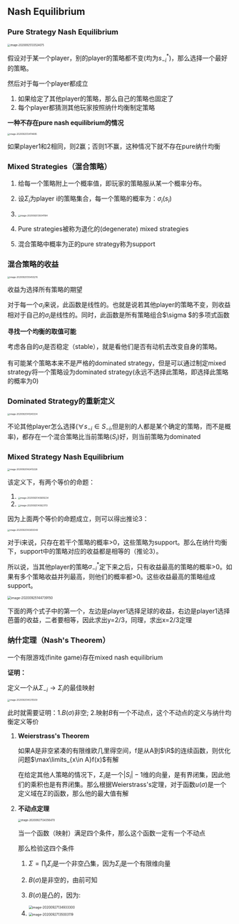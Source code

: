 ## Nash Equilibrium

### Pure Strategy Nash Equilibrium

<img src="http://lqqnotes.oss-cn-beijing.aliyuncs.com/img/image-20200925133524075.png" alt="image-20200925133524075" style="zoom:40%;" />

假设对于某一个player，别的player的策略都不变(均为$s_{-i}^*$)，那么选择一个最好的策略。

然后对于每一个player都成立

1. 如果给定了其他player的策略，那么自己的策略也固定了
2. 每个player都猜测其他玩家按照纳什均衡制定策略

**一种不存在pure nash equilibrium的情况**

<img src="http://lqqnotes.oss-cn-beijing.aliyuncs.com/img/image-20200925134114895.png" alt="image-20200925134114895" style="zoom:33%;" />

如果player1和2相同，则2赢；否则1不赢，这种情况下就不存在pure纳什均衡

### Mixed Strategies（混合策略）

1. 给每一个策略附上一个概率值，即玩家的策略服从某一个概率分布。

2. 设$\Sigma_i$为player i的策略集合，每一个策略的概率为：$\sigma_i(s_i)$

3. <img src="http://lqqnotes.oss-cn-beijing.aliyuncs.com/img/image-20200925135041184.png" alt="image-20200925135041184" style="zoom:33%;" />
4. Pure strategies被称为退化的(degenerate) mixed strategies
5. 混合策略中概率为正的pure strategy称为support

### 混合策略的收益

<img src="http://lqqnotes.oss-cn-beijing.aliyuncs.com/img/image-20200925135450276.png" alt="image-20200925135450276" style="zoom:33%;" />

收益为选择所有策略的期望

对于每一个$\sigma_i$来说，此函数是线性的。也就是说若其他player的策略不变，则收益相对于自己的$\sigma_i$是线性的。同时，此函数是所有策略组合$\sigma $的多项式函数

**寻找一个均衡的取值可能**

考虑各自的$\sigma_i$是否稳定（stable），就是看他们是否有动机去改变自身的策略。

有可能某个策略本来不是严格的dominated strategy，但是可以通过制定mixed strategy将一个策略设为dominated strategy(永远不选择此策略，即选择此策略的概率为0)

### Dominated Strategy的重新定义

<img src="http://lqqnotes.oss-cn-beijing.aliyuncs.com/img/image-20200925141240334.png" alt="image-20200925141240334" style="zoom:33%;" />

不论其他player怎么选择($\forall s_{-i}\in S_{-i}$,但是别的人都是某个确定的策略，而不是概率)，都存在一个混合策略比当前策略($S_i$)好，则当前策略为dominated

### Mixed Strategy Nash Equilibrium

<img src="http://lqqnotes.oss-cn-beijing.aliyuncs.com/img/image-20200925142413228.png" alt="image-20200925142413228" style="zoom:33%;" />

该定义下，有两个等价的命题：

1. <img src="http://lqqnotes.oss-cn-beijing.aliyuncs.com/img/image-20200925143609234.png" alt="image-20200925143609234" style="zoom:33%;" />
2. <img src="http://lqqnotes.oss-cn-beijing.aliyuncs.com/img/image-20200925143623113.png" alt="image-20200925143623113" style="zoom:33%;" />

因为上面两个等价的命题成立，则可以得出推论3：

<img src="http://lqqnotes.oss-cn-beijing.aliyuncs.com/img/image-20200925143655049.png" alt="image-20200925143655049" style="zoom:33%;" />

对于i来说，只存在若干个策略的概率>0，这些策略为support。那么在纳什均衡下，support中的策略对应的收益都是相等的（推论3）。

所以说，当其他player的策略$\sigma_{-i}^*$定下来之后，只有收益最高的策略的概率>0。如果有多个策略收益并列最高，则他们的概率都>0。这些收益最高的策略组成support。

<img src="http://lqqnotes.oss-cn-beijing.aliyuncs.com/img/image-20200925144739150.png" alt="image-20200925144739150" style="zoom:50%;" />

下面的两个式子中的第一个，左边是player1选择足球的收益，右边是player1选择芭蕾的收益，二者要相等，因此求出y=2/3，同理，求出x=2/3定理

### 纳什定理（Nash's Theorem）

一个有限游戏(finite game)存在mixed nash equilibrium

**证明：**

定义一个从$\Sigma_{-i}\rightarrow \Sigma_i$的最佳映射

<img src="http://lqqnotes.oss-cn-beijing.aliyuncs.com/img/image-20200925145315509.png" alt="image-20200925145315509" style="zoom:33%;" />

此时就需要证明：1.$B(\sigma)$非空; 2.映射$B$有一个不动点，这个不动点的定义与纳什均衡定义等价

1. **Weierstrass's Theorem**

   如果A是非空紧凑的有限维欧几里得空间，f是从A到$\R$的连续函数，则优化问题$\max\limits_{x\in A}f(x)$有解

   在给定其他人策略的情况下，$\Sigma_i$是一个$|S_i|-1$维的向量，是有界闭集，因此他们的乘积也是有界闭集。那么根据Weierstrass's定理，对于函数$u(\sigma)$是一个定义域在$\Sigma$的函数，那么他的最大值有解

2. **不动点定理**

   <img src="http://lqqnotes.oss-cn-beijing.aliyuncs.com/img/image-20200927134356470.png" alt="image-20200927134356470" style="zoom:40%;" />

   当一个函数（映射）满足四个条件，那么这个函数一定有一个不动点

   那么检验这四个条件

   1. $\Sigma=\prod_i\Sigma_i$是一个非空凸集，因为$\Sigma_i$是一个有限维向量

   2. $B(\sigma)$是非空的，由前可知

   3. $B(\sigma)$是凸的，因为:

      <img src="http://lqqnotes.oss-cn-beijing.aliyuncs.com/img/image-20200927134933300.png" alt="image-20200927134933300" style="zoom:50%;" />

   4. <img src="http://lqqnotes.oss-cn-beijing.aliyuncs.com/img/image-20200927135003119.png" alt="image-20200927135003119" style="zoom:50%;" />




